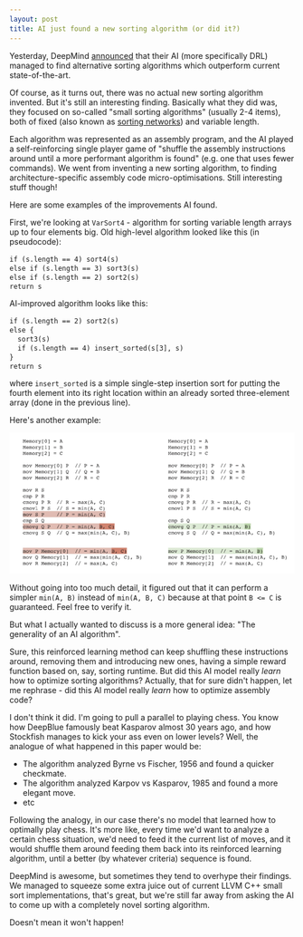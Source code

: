 ```yaml
---
layout: post
title: AI just found a new sorting algorithm (or did it?)
---
```


Yesterday, DeepMind [announced](https://www.nature.com/articles/s41586-023-06004-9) that their AI 
(more specifically DRL) managed to find alternative sorting
algorithms which outperform current state-of-the-art.

Of course, as it turns out, there was no actual new sorting algorithm invented. But it's still
an interesting finding. Basically what they did was, they focused on so-called "small sorting algorithms"
(usually 2-4 items), both of fixed (also known as [sorting networks](https://en.wikipedia.org/wiki/Sorting_network)) and variable length.

Each algorithm was represented as an assembly program, and the AI played a self-reinforcing single player game of
"shuffle the assembly instructions around until a more performant algorithm is found" (e.g. one
that uses fewer commands). We went from inventing a new sorting algorithm, to finding
architecture-specific assembly code micro-optimisations. Still interesting stuff though!

Here are some examples of the improvements AI found.

First, we're looking at `VarSort4` - algorithm for sorting variable length arrays up to four elements big.
Old high-level algorithm looked like this (in pseudocode):
```
if (s.length == 4) sort4(s)
else if (s.length == 3) sort3(s)
else if (s.length == 2) sort2(s)
return s
```

AI-improved algorithm looks like this:
```
if (s.length == 2) sort2(s)
else {
  sort3(s)
  if (s.length == 4) insert_sorted(s[3], s)
}
return s
```

where `insert_sorted` is a simple single-step insertion sort for putting the fourth element
into its right location within an already sorted three-element array (done in the previous line).

Here's another example:

<img src="../images/sorting_algo.png" class="img-responsive">

Without going into too much detail, it figured out that it can perform a simpler `min(A, B)` 
instead of `min(A, B, C)` because at that point `B <= C` is guaranteed. Feel free to verify it.

But what I actually wanted to discuss is a more general idea: "The generality of an AI algorithm".

Sure, this reinforced learning method can keep shuffling these instructions around, removing them
and introducing new ones, having a simple reward function based on, say, sorting runtime. 
But did this AI model really *learn* how to optimize sorting algorithms? Actually, that for sure 
didn't happen, let me rephrase - did this AI model really *learn* how to optimize assembly code?

I don't think it did. I'm going to pull a parallel to playing chess. You know how DeepBlue
famously beat Kasparov almost 30 years ago, and how Stockfish manages to kick your ass even
on lower levels? Well, the analogue of what happened in this paper would be:
- The algorithm analyzed Byrne vs Fischer, 1956 and found a quicker checkmate.
- The algorithm analyzed Karpov vs Kasparov, 1985 and found a more elegant move.
- etc

Following the analogy, in our case there's no model that learned  how to optimally 
play chess. It's more like, every time we'd want to
analyze a certain chess situation, we'd need to feed it the current list of moves, 
and it would shuffle them around
feeding them back into its reinforced learning algorithm, until a better 
(by whatever criteria) sequence is found.

DeepMind is awesome,
but sometimes they tend to overhype their findings. 
We managed to squeeze some extra juice out of current LLVM C++ small sort implementations,
that's great, but we're still far away from asking the AI to come up 
with a completely novel sorting algorithm.

Doesn't mean it won't happen!